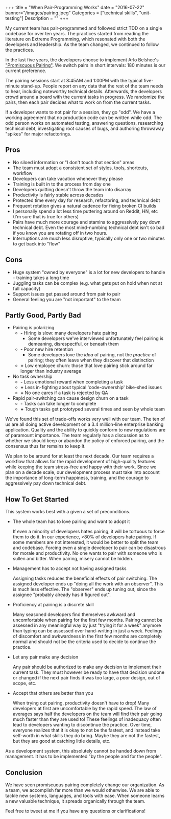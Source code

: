 +++
title = "When Pair-Programming Works"
date = "2016-07-22"
banner="/images/pairing.jpeg"
Categories = ["technical skills", "unit-testing"]
Description = ""
+++

My current team has pair-programmed and followed strict TDD on a single codebase
for over ten years. The practices started from reading the literature on Extreme
Programming, which resonated with both the developers and leadership. As the
team changed, we continued to follow the practices.

In the last five years, the developers choose to implement Arlo Belshee's ["Promiscuous Pairing"](http://csis.pace.edu/~grossman/dcs/XR4-PromiscuousPairing.pdf). We
switch pairs in short intervals: 180 minutes is our current preference.

The pairing sessions start at 8:45AM and 1:00PM with the typical five-minute
stand-up. People report on any data that the rest of the team needs to hear,
including noteworthy technical details. Afterwards, the developers crowd around
a board with the current tasks in progress. We randomize the pairs, then each
pair decides what to work on from the current tasks.

If a developer wants to not pair for a session, they go "odd". We have a working
agreement that no production code can be written while odd. The odd person works
on automated testing, answering questions, researching technical debt,
investigating root causes of bugs, and authoring throwaway "spikes" for major
refactorings.

## Pros

* No siloed information or "I don't touch that section" areas
* The team must adopt a consistent set of styles, tools, shortcuts, workflow
* Developers can take vacation whenever they please
* Training is built in to the process from day one
* Developers quitting doesn't throw the team into disarray
* Productivity is fairly stable across decades
* Protected time every day for research, refactoring, and technical debt
* Frequent rotation gives a natural cadence for fixing broken CI builds
* I personally spend a lot less time puttering around on Reddit, HN, etc (I'm
  sure that is true for others)
* Pairs have much more courage and stamina to aggressively pay down technical
  debt. Even the most mind-numbing technical debt isn't so bad if you know you
  are rotating off in two hours.
* Interruptions are much less disruptive, typically only one or two minutes to
  get back into "flow"

## Cons 

* Huge system "owned by everyone" is a lot for new developers to handle - training takes a long time
* Juggling tasks can be complex (e.g. what gets put on hold when not at full capacity)
* Support issues get passed around from pair to pair
* General feeling you are "not important" to the team

## Partly Good, Partly Bad

* Pairing is polarizing
  * **-** Hiring is slow: many developers hate pairing
      * Some developers we've interviewed unfortunately feel pairing is demeaning, disrespectful, or beneath them
  * **-** Poor new hire retention
      * Some developers love the _idea_ of pairing, not the _practice_ of pairing; they often leave when they discover that distinction
  * **+** Low employee churn: those that love pairing stick around far longer than industry average
* No task ownership
  * **-** Less emotional reward when completing a task
  * **+** Less in-fighting about typical 'code-ownership' bike-shed issues
  * **+** No one cares if a task is rejected by QA
* Rapid pair-switching can cause design churn on a task
  * **-** Tasks can take longer to complete
  * **+** Tough tasks get prototyped several times and seen by whole team

We've found this set of trade-offs works very well with our team. The ten of us
are all doing active development on a 3.4 million-line enterprise banking
application. Quality and the ability to quickly conform to new regulations are
of paramount importance. The team regularly has a discussion as to whether we
should keep or abandon the policy of enforced pairing, and the consensus thus
far remains to keep it.

We plan to be around for at least the next decade. Our team requires a workflow
that allows for the rapid development of high-quality features while keeping the
team stress-free and happy with their work. Since we plan on a decade scale, our
development process must take into account the importance of long-term
happiness, training, and the courage to aggressively pay down technical debt.

## How To Get Started

This system works best with a given a set of preconditions. 

* The whole team has to love pairing and want to adopt it

    If even a minority of developers hates pairing, it will be tortuous to force
    them to do it. In our experience, >80% of developers hate pairing. If some
    members are not interested, it would be better to split the team and
    codebase. Forcing even a single developer to pair can be disastrous for
    morale and productivity. No one wants to pair with someone who is sullen and
    bitter. When pairing, misery cannot be hidden.

* Management has to accept not having assigned tasks

    Assigning tasks reduces the beneficial effects of pair switching. The
    assigned developer ends up "doing all the work with an observer". This is
    much less effective. The "observer" ends up tuning out, since the assignee
    "probably already has it figured out".

* Proficiency at pairing is a discrete skill

    Many seasoned developers find themselves awkward and uncomfortable when
    pairing for the first few months. Pairing cannot be assessed in any
    meaningful way by just "trying it for a week" anymore than typing can be
    assessed over hand-writing in just a week. Feelings of discomfort and
    awkwardness in the first few months are completely normal and should not be
    the criteria used to decide to continue the practice.

* Let any pair make any decision

    Any pair should be authorized to make any decision to implement their
    current task. They must however be ready to have that decision undone or
    changed if the next pair finds it was too large, a poor design, out of
    scope, etc.
   
* Accept that others are better than you

    When trying out pairing, productivity doesn't have to drop! Many developers
    at first are uncomfortable by the rapid speed. The law of averages says half
    the developers on the team will find their pair going much faster than they
    are used to! These feelings of inadequacy often lead to developers wanting
    to discontinue the practice. Over time, everyone realizes that it is okay to
    not be the fastest, and instead take self-worth in what skills they do
    bring. Maybe they are not the fastest, but they are good at catching little
    details, etc.

As a development system, this absolutely cannot be handed down from management.
It has to be implemented "by the people and for the people".

## Conclusion

We have seen promiscuous pairing completely change our organization. As a team,
we accomplish far more than we would otherwise. We are able to tackle new
systems, languages, and tools with ease. When someone learns a new valuable
technique, it spreads organically through the team. 

Feel free to tweet at me if you have any questions or clarifications!
